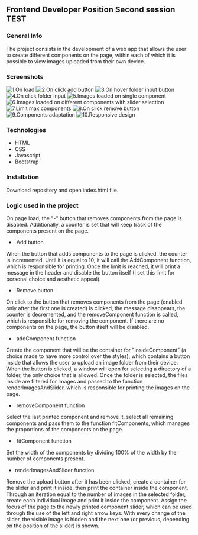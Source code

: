 ## Frontend Developer Position Second session TEST

### General Info
The project consists in the development of a web app that allows the user to create different components on the page, within each of which it is possible to view images uploaded from their own device.

### Screenshots
![1.On load](img/screenshots/1_On_load.png)
![2.On click add button](img/screenshots/2_On_click_add_button.png)
![3.On hover folder input button](img/screenshots/3_On_hover_folder_input_button.png)
![4.On click folder input](img/screenshots/4_On_click_folder_input.png)
![5.Images loaded on single component](img/screenshots/5_Images_loaded_on_single_component.png)
![6.Images loaded on different components with slider selection](img/screenshots/6_Images_loaded_on_different_components_with_slider_selection.png)
![7.Limit max components](img/screenshots/7_limit_max_components.png)
![8.On click remove button](img/screenshots/8_On_click_remove_button.png)
![9.Components adaptation](img/screenshots/9_Components_adaptation.png)
![10.Responsive design](img/screenshots/10_Responsive_design.png)

### Technologies

* HTML
* CSS
* Javascript
* Bootstrap

### Installation

Download repository and open index.html file.

### Logic used in the project
 
On page load, the "-" button that removes components from the page is disabled. Additionally, a counter is set that will keep track of the components present on the page.

-  Add button

When the button that adds components to the page is clicked, the counter is incremented. Until it is equal to 10, it will call the AddComponent function, which is responsible for printing. Once the limit is reached, it will print a message in the header and disable the button itself (I set this limit for personal choice and aesthetic appeal).

-  Remove button

On click to the button that removes components from the page (enabled only after the first one is created) is clicked, the message disappears, the counter is decremented, and the removeComponent function is called, which is responsible for removing the component. If there are no components on the page, the button itself will be disabled.

-  addComponent function

Create the component that will be the container for "insideComponent" (a choice made to have more control over the styles), which contains a button inside that allows the user to upload an image folder from their device. When the button is clicked, a window will open for selecting a directory of a folder, the only choice that is allowed. Once the folder is selected, the files inside are filtered for images and passed to the function renderImagesAndSlider, which is responsible for printing the images on the page.

-  removeComponent function

Select the last printed component and remove it, select all remaining components and pass them to the function fitComponents, which manages the proportions of the components on the page.

-  fitComponent function

Set the width of the components by dividing 100% of the width by the number of components present.

- renderImagesAndSlider function

Remove the upload button after it has been clicked; create a container for the slider and print it inside, then print the container inside the component. 
Through an iteration equal to the number of images in the selected folder, create each individual image and print it inside the component.
Assign the focus of the page to the newly printed component slider, which can be used through the use of the left and right arrow keys. With every change of the slider, the visible image is hidden and the next one (or previous, depending on the position of the slider) is shown.
